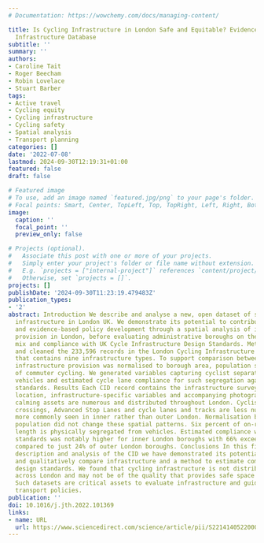 ```yaml
---
# Documentation: https://wowchemy.com/docs/managing-content/

title: Is Cycling Infrastructure in London Safe and Equitable? Evidence from the Cycling
  Infrastructure Database
subtitle: ''
summary: ''
authors:
- Caroline Tait
- Roger Beecham
- Robin Lovelace
- Stuart Barber
tags:
- Active travel
- Cycling equity
- Cycling infrastructure
- Cycling safety
- Spatial analysis
- Transport planning
categories: []
date: '2022-07-08'
lastmod: 2024-09-30T12:19:31+01:00
featured: false
draft: false

# Featured image
# To use, add an image named `featured.jpg/png` to your page's folder.
# Focal points: Smart, Center, TopLeft, Top, TopRight, Left, Right, BottomLeft, Bottom, BottomRight.
image:
  caption: ''
  focal_point: ''
  preview_only: false

# Projects (optional).
#   Associate this post with one or more of your projects.
#   Simply enter your project's folder or file name without extension.
#   E.g. `projects = ["internal-project"]` references `content/project/deep-learning/index.md`.
#   Otherwise, set `projects = []`.
projects: []
publishDate: '2024-09-30T11:23:19.479483Z'
publication_types:
- '2'
abstract: Introduction We describe and analyse a new, open dataset of surveyed cycling
  infrastructure in London UK. We demonstrate its potential to contribute to research
  and evidence-based policy development through a spatial analysis of infrastructure
  provision in London, before evaluating administrative boroughs on their infrastructure
  mix and compliance with UK Cycle Infrastructure Design Standards. Methods We processed
  and cleaned the 233,596 records in the London Cycling Infrastructure Database (CID)
  that contains nine infrastructure types. To support comparison between London boroughs,
  infrastructure provision was normalised to borough area, population size and level
  of commuter cycling. We generated variables capturing cyclist separation from motor
  vehicles and estimated cycle lane compliance for such segregation against design
  standards. Results Each CID record contains the infrastructure survey date, spatial
  location, infrastructure-specific variables and accompanying photographs. Traffic
  calming assets are numerous and distributed throughout London. Cyclist signals,
  crossings, Advanced Stop Lanes and cycle lanes and tracks are less numerous and
  more commonly seen in inner rather than outer London. Normalisation by area and
  population did not change these spatial patterns. Six percent of on-road cycle lane
  length is physically segregated from vehicles. Estimated compliance with UK design
  standards was notably higher for inner London boroughs with 66% exceeding mean compliance
  compared to just 24% of outer London boroughs. Conclusions In this first systematic
  description and analysis of the CID we have demonstrated its potential to quantitively
  and qualitatively compare infrastructure and a method to estimate compliance against
  design standards. We found that cycling infrastructure is not distributed equally
  across London and may not be of the quality that provides safe space for cycling.
  Such datasets are critical assets to evaluate infrastructure and guide health and
  transport policies.
publication: ''
doi: 10.1016/j.jth.2022.101369
links:
- name: URL
  url: https://www.sciencedirect.com/science/article/pii/S221414052200041X
---
```

